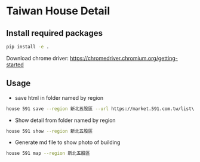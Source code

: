 # Taiwan House Detail
## Install required packages
```bash
pip install -e .
```
Download chrome driver: https://chromedriver.chromium.org/getting-started

## Usage

* save html in folder named by region
```bash
house 591 save --region 新北五股區 --url https://market.591.com.tw/list\?regionId\=3\&sectionId\=48\&age\=_5,5_10,10_20\&purpose\=5\&sort\=3\&isSale\=1
```

* Show detail from folder named by region
```bash
house 591 show --region 新北五股區
```

* Generate md file to show photo of building
```bash
house 591 map --region 新北五股區
```
